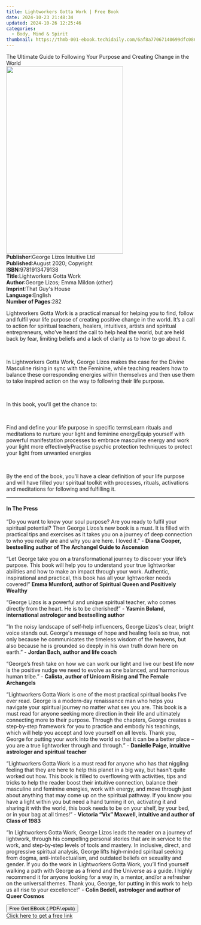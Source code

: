 ```yaml
---
title: Lightworkers Gotta Work | Free Book
date: 2024-10-23 21:48:34
updated: 2024-10-26 12:25:46
categories:
  - Body, Mind & Spirit
thumbnail: https://thmb-001-ebook.techidaily.com/6af8a77067140699dfc08671d73ac7f6af6d8bd9e0cf25f3f1f670b3a4c4813e.jpg
---
```

<main id="book-container">
  <div class="flex flex-col">
    <div class="book-brief flex-1 py-6 px-4 sm:p-6 md:py-10 md:px-8">
      <!-- brief-->
      <div class="book-brief-main">
        The Ultimate Guide to Following Your Purpose and Creating Change in the
        World
      </div>
    </div>
    <div
      class="book-meta-info flex-1 grid gap-4 col-start-1 col-end-3 row-start-1 sm:mb-6 sm:grid-cols-4 lg:gap-6 lg:col-start-2 lg:row-end-6 lg:row-span-6 lg:mb-0"
    >
      <div
        class="book-meta-info-left place-content-center mt-4 p-4 text-sm leading-6 col-start-2 col-span-2 dark:text-slate-400"
      >
        <img
          class="w-full h-500 object-cover rounded-lg sm:h-255 sm:col-span-2 lg:col-span-full"
          src="https://img-001-ebook.techidaily.com/22a0578cf4121fdfb6ab04f760d660742a2d4698bf80326b8f9ce96ceea7a394.jpg"
          alt=""
          width="312"
          height="500"
        />
      </div>
      <div
        class="book-meta-info-right mt-2 col-start-1 row-start-2 col-span-3 self-center"
      >
        <!-- meta data  -->
        <div class="flex flex-col px-4 md:px-8">
          <div class="flex-1">
            <strong>Publisher</strong>:<span class="px-2"
              >George Lizos Intuitive Ltd</span
            >
          </div>
          <div class="flex-1">
            <strong>Published</strong>:<span class="px-2"
              >August 2020; Copyright</span
            >
          </div>
          <div class="flex-1">
            <strong>ISBN</strong>:<span class="px-2">9781913479138</span>
          </div>
          <div class="flex-1">
            <strong>Title</strong>:<span class="px-2"
              >Lightworkers Gotta Work</span
            >
          </div>
          <div class="flex-1">
            <strong>Author</strong>:<span class="px-2"
              >George Lizos; Emma Mildon (other)</span
            >
          </div>
          <div class="flex-1">
            <strong>Imprint</strong>:<span class="px-2"
              >That Guy&#39;s House</span
            >
          </div>
          <div class="flex-1">
            <strong>Language</strong>:<span class="px-2">English</span>
          </div>
          <div class="flex-1">
            <strong>Number of Pages</strong>:<span class="px-2">282</span>
          </div>
        </div>
      </div>
    </div>
    <div class="book-description flex-1 py-6 px-4 sm:p-6 md:py-10 md:px-8">
      <div class="book-description-main">
        <div accordion-content="" id="description">
          <p>
            Lightworkers Gotta Work is a practical manual for helping you to
            find, follow and fulfil your life purpose of creating positive
            change in the world. It’s a call to action for spiritual teachers,
            healers, intuitives, artists and spiritual entrepreneurs, who’ve
            heard the call to help heal the world, but are held back by fear,
            limiting beliefs and a lack of clarity as to how to go about it.
          </p>
          <p>&nbsp;</p>
          <p>
            In Lightworkers Gotta Work, George Lizos makes the case for the
            Divine Masculine rising in sync with the Feminine, while teaching
            readers how to balance these corresponding energies within
            themselves and then use them to take inspired action on the way to
            following their life purpose.
          </p>
          <p>&nbsp;</p>
          <p>In this book, you’ll get the chance to:</p>
          <p>&nbsp;</p>
          Find and define your life purpose in specific termsLearn rituals and
          meditations to nurture your light and feminine energyEquip yourself
          with powerful manifestation processes to embrace masculine energy and
          work your light more effectivelyPractise psychic protection techniques
          to protect your light from unwanted energies
          <p>&nbsp;</p>
          <p>
            By the end of the book, you’ll have a clear definition of your life
            purpose and will have filled your spiritual toolkit with processes,
            rituals, activations and meditations for following and fulfilling
            it.
          </p>
        </div>
        <div class="accordion-fader"></div>
      </div>
    </div>
    <div class="book-excerpts flex-1 py-6 px-4 sm:p-6 md:py-10 md:px-8">
      <!-- excerpts-->
      <div class="book-excerpts-main">
        <hr />
        <h4 class="placeholder placeholder-heading">
          <span>In The Press</span>
        </h4>
        <p></p>
        <p>
          “Do you want to know your soul purpose? Are you ready to fulfil your
          spiritual potential? Then George Lizos’s new book is a must. It is
          filled with practical tips and exercises as it takes you on a journey
          of deep connection to who you really are and why you are here. I loved
          it.” -&nbsp;<strong
            >Diana Cooper, bestselling author of The Archangel Guide to
            Ascension</strong
          >
        </p>
        <p>
          “Let George take you on a transformational journey to discover your
          life’s purpose. This book will help you to understand your true
          lightworker abilities and how to make an impact through your work.
          Authentic, inspirational and practical, this book has all your
          lightworker needs covered!”&nbsp;<strong
            >Emma Mumford, author of Spiritual Queen and Positively Wealthy
          </strong>
        </p>
        <p>
          “George Lizos is a powerful and unique spiritual teacher, who comes
          directly from the heart. He is to be cherished!” -&nbsp;<strong
            >Yasmin Boland, international astrologer and bestselling
            author</strong
          >
        </p>
        <p>
          “In the noisy landscape of self‐help influencers, George Lizos's
          clear, bright voice stands out. George's message of hope and healing
          feels so true, not only because he communicates the timeless wisdom of
          the heavens, but also because he is grounded so deeply in his own
          truth down here on earth.” -&nbsp;<strong
            >Jordan Bach, author and life coach</strong
          >
        </p>
        <p>
          “George’s fresh take on how we can work our light and live our best
          life now is the positive nudge we need to evolve as one balanced, and
          harmonious human tribe.” -&nbsp;<strong
            >Calista, author of Unicorn Rising and The Female Archangels</strong
          >
        </p>
        <p>
          “Lightworkers Gotta Work is one of the most practical spiritual books
          I’ve ever read. George is a modern‐day renaissance man who helps you
          navigate your spiritual journey no matter what sex you are. This book
          is a must read for anyone seeking more direction in their life and
          ultimately connecting more to their purpose. Through the chapters,
          George creates a step‐by‐step framework for you to practice and embody
          his teachings, which will help you accept and love yourself on all
          levels. Thank you, George for putting your work into the world so that
          it can be a better place – you are a true lightworker through and
          through.” -&nbsp;<strong
            >Danielle Paige, intuitive astrologer and spiritual teacher</strong
          >
        </p>
        <p>
          “Lightworkers Gotta Work is a must read for anyone who has that
          niggling feeling that they are here to help this planet in a big way,
          but hasn't quite worked out how. This book is filled to overflowing
          with activities, tips and tricks to help the reader boost their
          intuitive connection, balance their masculine and feminine energies,
          work with energy, and move through just about anything that may come
          up on the spiritual pathway. If you know you have a light within you
          but need a hand turning it on, activating it and sharing it with the
          world, this book needs to be on your shelf, by your bed, or in your
          bag at all times!” -&nbsp;<strong
            >Victoria “Vix” Maxwell, intuitive and author of Class of
            1983</strong
          >
        </p>
        <p>
          “In Lightworkers Gotta Work, George Lizos leads the reader on a
          journey of lightwork, through his compelling personal stories that are
          in service to the work, and step‐by‐step levels of tools and mastery.
          In inclusive, direct, and progressive spiritual analysis, George lifts
          high‐minded spiritual seeking from dogma, anti-intellectualism, and
          outdated beliefs on sexuality and gender. If you do the work in
          Lightworkers Gotta Work, you’ll find yourself walking a path with
          George as a friend and the Universe as a guide. I highly recommend it
          for anyone looking for a way in, a mentor, and/or a refresher on the
          universal themes. Thank you, George, for putting in this work to help
          us all rise to your excellence!” -&nbsp;<strong
            >Colin Bedell, astrologer and author of Queer Cosmos</strong
          >
        </p>
        <p></p>
      </div>
    </div>
    <div
      class="book-about-author flex-1 py-6 px-4 sm:p-6 md:py-10 md:px-8"
    ></div>
    <div class="book-free-get flex-1 py-6 px-4 sm:p-6 md:py-10 md:px-8">
      <button
        id="btn-free-get"
        class="bg-blue-500 hover:bg-blue-700 text-white font-bold py-2 px-4 rounded"
      >
        Free Get EBook (.PDF/.epub)
      </button>
      <div id="countdown-display" class="px-2 text-lg mt-2"></div>
      <a
        id="free-link"
        class="hidden bg-blue-500 hover:bg-blue-700 text-white font-bold py-2 px-4 rounded"
        href="https://www.ebooks.com/en-us/book/209933425/lightworkers-gotta-work/george-lizos/"
        target="_blank"
        >Click here to get a free link</a
      >
    </div>
    <script>
      let countdownTime = 0;
      let countdownInterval = null;
      document
        .getElementById('btn-free-get')
        .addEventListener('click', startCountdown);
      function startCountdown() {
        countdownTime = new Date().getTime() + 60000 * 3;
        countdownInterval = setInterval(updateCountdown, 1000);
        document.getElementById('btn-free-get').disabled = true;
        document
          .getElementById('btn-free-get')
          .classList.add('bg-gray-500', 'cursor-not-allowed');
      }
      function updateCountdown() {
        let currentTime = new Date().getTime();
        let timeLeft = countdownTime - currentTime;
        let secondsLeft = Math.floor(timeLeft / 1000);
        document.getElementById('countdown-display').innerHTML =
          `Remaining time: ${secondsLeft} seconds.`;
        if (secondsLeft <= 0) {
          clearInterval(countdownInterval);
          document.getElementById('btn-free-get').classList.add('hidden');
          document.getElementById('free-link').classList.remove('hidden');
          document.getElementById('countdown-display').innerHTML = '';
        }
      }
    </script>
  </div>
</main>
